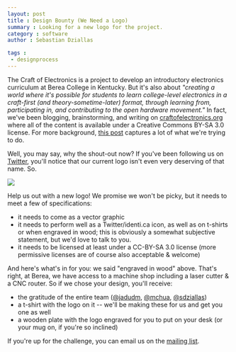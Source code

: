 ```yaml
---
layout: post
title : Design Bounty (We Need a Logo)
summary : Looking for a new logo for the project.
category : software
author : Sebastian Dziallas

tags :
 - designprocess
---
```


The Craft of Electronics is a project to develop an introductory electronics curriculum at Berea College in Kentucky. But it's also about *"creating a world where it's possible for students to learn college-level electronics in a craft-first (and theory-sometime-later) format, through learning from, participating in, and contributing to the open hardware movement."* In fact, we've been blogging, brainstorming, and writing on [craftofelectronics.org][main] where all of the content is available under a Creative Commons BY-SA 3.0 license. For more background, [this post][learning] captures a lot of what we're trying to do.

Well, you may say, why the shout-out now? If you've been following us on [Twitter][twitter], you'll notice that our current logo isn't even very deserving of that name. So.

<img src="http://getfile3.posterous.com/getfile/files.posterous.com/temp-2011-05-25/pqrhqxgjxDhrippktFwlDbuGjExAgdfleEiFGCkuBocuBueysBhGHGuHfybm/help-1.png.scaled500.png">

Help us out with a new logo! We promise we won't be picky, but it needs to meet a few of specifications:

* it needs to come as a vector graphic
* it needs to perform well as a Twitter/identi.ca icon, as well as on t-shirts or when engraved in wood; this is obviously a somewhat subjective statement, but we'd love to talk to you.
* it needs to be licensed at least under a CC-BY-SA 3.0 license (more permissive licenses are of course also acceptable & welcome)

And here's what's in for you: we said "engraved in wood" above. That's right, at Berea, we have access to a machine shop including a laser cutter & a CNC router. So if we chose your design, you'll receive:

* the gratitude of the entire team ([@jadudm](https://twitter.com/jadudm), [@mchua](https://twitter.com/mchua), [@sdziallas](https://twitter.com/sdziallas))
* a t-shirt with the logo on it -- we'll be making these for us and get you one as well
* a wooden plate with the logo engraved for you to put on your desk (or your mug on, if you're so inclined)

If you're up for the challenge, you can email us on the [mailing list][list].

[main]: http://www.craftofelectronics.org
[learning]: http://craftofelectronics.org/blog/enduring-understandings-redeux/
[twitter]: https://twitter.com/craftoe
[list]: http://groups.google.com/group/craftofelectronics
